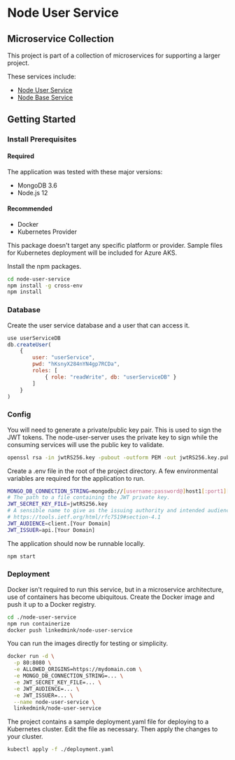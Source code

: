 # Node User Service
## Microservice Collection
This project is part of a collection of microservices for supporting a larger project.

These services include:
* [Node User Service](https://github.com/LinkedMink/node-user-service)
* [Node Base Service](https://github.com/LinkedMink/node-base-service)

## Getting Started
### Install Prerequisites 
#### Required
The application was tested with these major versions:
* MongoDB 3.6
* Node.js 12

#### Recommended
* Docker
* Kubernetes Provider

This package doesn't target any specific platform or provider. Sample files for Kubernetes 
deployment will be included for Azure AKS.

Install the npm packages.

```sh
cd node-user-service
npm install -g cross-env
npm install
```

### Database
Create the user service database and a user that can access it.

```javascript
use userServiceDB
db.createUser(
    {
        user: "userService",
        pwd: "hKsnyX284nYN4gp7RCDa",
        roles: [
            { role: "readWrite", db: "userServiceDB" }
        ]
    }
)
```

### Config
You will need to generate a private/public key pair. This is used to sign the JWT tokens. 
The node-user-server uses the private key to sign while the consuming services will use the 
public key to validate.

```sh
openssl rsa -in jwtRS256.key -pubout -outform PEM -out jwtRS256.key.pub
```

Create a .env file in the root of the project directory. A few environmental variables 
are required for the application to run.

```sh
MONGO_DB_CONNECTION_STRING=mongodb://[username:password@]host1[:port1][,host2[:port2],...[,hostN[:portN]]][/[database.collection][?options]]
# The path to a file containing the JWT private key. 
JWT_SECRET_KEY_FILE=jwtRS256.key
# A sensible name to give as the issuing authority and intended audience
# https://tools.ietf.org/html/rfc7519#section-4.1
JWT_AUDIENCE=client.[Your Domain]
JWT_ISSUER=api.[Your Domain]
```

The application should now be runnable locally.

```sh
npm start
```

### Deployment
Docker isn't required to run this service, but in a microservice architecture, use of containers 
has become ubiquitous. Create the Docker image and push it up to a Docker registry.

```sh
cd ./node-user-service
npm run containerize
docker push linkedmink/node-user-service
```

You can run the images directly for testing or simplicity.

```sh
docker run -d \
  -p 80:8080 \
  -e ALLOWED_ORIGINS=https://mydomain.com \
  -e MONGO_DB_CONNECTION_STRING=... \
  -e JWT_SECRET_KEY_FILE=... \
  -e JWT_AUDIENCE=... \
  -e JWT_ISSUER=... \
  --name node-user-service \
  linkedmink/node-user-service
```

The project contains a sample deployment.yaml file for deploying to a Kubernetes cluster. Edit the 
file as necessary. Then apply the changes to your cluster.

```sh
kubectl apply -f ./deployment.yaml
```
